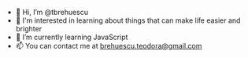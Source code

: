 - 👋 Hi, I’m @tbrehuescu
- 👀 I'm interested in learning about things that can make life easier and brighter
- 🌱 I’m currently learning JavaScript
- 📫 You can contact me at brehuescu.teodora@gmail.com

<!---
tbrehuescu/tbrehuescu is a ✨ special ✨ repository because its `README.md` (this file) appears on your GitHub profile.
You can click the Preview link to take a look at your changes.
--->
